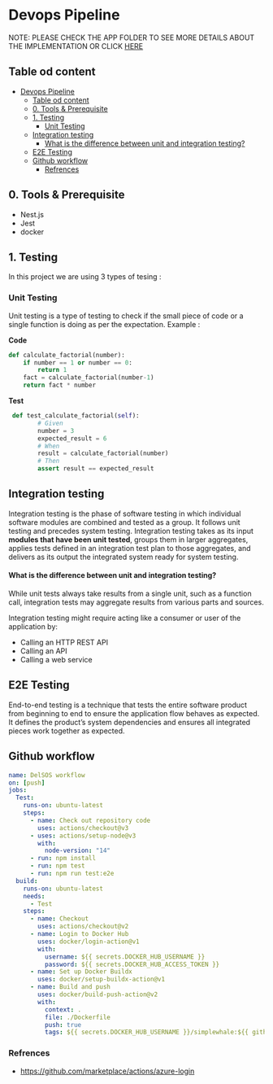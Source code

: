# Devops Pipeline

NOTE: PLEASE CHECK THE APP FOLDER TO SEE MORE DETAILS ABOUT THE IMPLEMENTATION OR CLICK [HERE](https://github.com/rihemebh/Devops-and-Testing/blob/main/Auth_APP/README.md)

## Table od content
- [Devops Pipeline](#devops-pipeline)
  - [Table od content](#table-od-content)
  - [0. Tools & Prerequisite](#0-tools--prerequisite)
  - [1. Testing](#1-testing)
    - [Unit Testing](#unit-testing)
  - [Integration testing](#integration-testing)
      - [What is the difference between unit and integration testing?](#what-is-the-difference-between-unit-and-integration-testing)
  - [E2E Testing](#e2e-testing)
  - [Github workflow](#github-workflow)
    - [Refrences](#refrences)

## 0. Tools & Prerequisite
- Nest.js 
- Jest
- docker

## 1. Testing 

In this project we are using 3 types of tesing : 


### Unit Testing

Unit testing is a type of testing to check if the small piece of code or a single function is doing as per the expectation.
Example :

**Code**

```python
def calculate_factorial(number):
    if number == 1 or number == 0:
        return 1
    fact = calculate_factorial(number-1)
    return fact * number
```

**Test**

```python
 def test_calculate_factorial(self):
        # Given
        number = 3
        expected_result = 6
        # When
        result = calculate_factorial(number)
        # Then
        assert result == expected_result
```
## Integration testing

Integration testing is the phase of software testing in which individual software modules are combined and tested as a group. 
It follows unit testing and precedes system testing.
Integration testing takes as its input **modules that have been unit tested**, groups them in larger aggregates, applies tests defined in an integration test plan to those aggregates, and delivers as its output the integrated system ready for system testing.

#### What is the difference between unit and integration testing?
While unit tests always take results from a single unit, such as a function call, integration tests may aggregate results from various parts and sources.

 Integration testing might require acting like a consumer or user of the application by:

- Calling an HTTP REST API
- Calling an API
- Calling a web service


## E2E Testing


End-to-end testing is a technique that tests the entire software product from beginning to end to ensure the application flow behaves as expected. It defines the product’s system dependencies and ensures all integrated pieces work together as expected.


## Github workflow 

```yaml
name: DelSOS workflow
on: [push]
jobs: 
  Test: 
    runs-on: ubuntu-latest
    steps:
      - name: Check out repository code
        uses: actions/checkout@v3
      - uses: actions/setup-node@v3
        with:
          node-version: "14"
      - run: npm install
      - run: npm test
      - run: npm run test:e2e
  build: 
    runs-on: ubuntu-latest
    needs: 
      - Test
    steps: 
      - name: Checkout
        uses: actions/checkout@v2
      - name: Login to Docker Hub
        uses: docker/login-action@v1
        with:
          username: ${{ secrets.DOCKER_HUB_USERNAME }}
          password: ${{ secrets.DOCKER_HUB_ACCESS_TOKEN }}
      - name: Set up Docker Buildx
        uses: docker/setup-buildx-action@v1
      - name: Build and push
        uses: docker/build-push-action@v2
        with:
          context: .
          file: ./Dockerfile
          push: true
          tags: ${{ secrets.DOCKER_HUB_USERNAME }}/simplewhale:${{ github.sha }}

```



### Refrences 

- https://github.com/marketplace/actions/azure-login